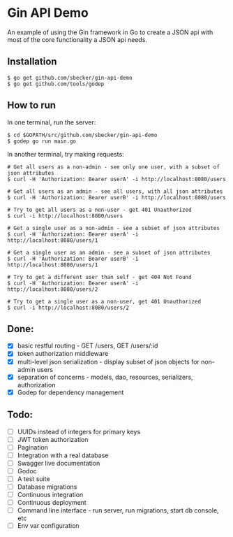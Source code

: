 # Gin API Demo

An example of using the Gin framework in Go to create a JSON api with most of the core functionality a JSON api needs.

## Installation

```
$ go get github.com/sbecker/gin-api-demo
$ go get github.com/tools/godep
```

## How to run

In one terminal, run the server:

```
$ cd $GOPATH/src/github.com/sbecker/gin-api-demo
$ godep go run main.go
```

In another terminal, try making requests:

```
# Get all users as a non-admin - see only one user, with a subset of json attributes
$ curl -H 'Authorization: Bearer userA' -i http://localhost:8080/users
```

```
# Get all users as an admin - see all users, with all json attributes
$ curl -H 'Authorization: Bearer userB' -i http://localhost:8080/users
```

```
# Try to get all users as a non-user - get 401 Unauthorized
$ curl -i http://localhost:8080/users
```

```
# Get a single user as a non-admin - see a subset of json attributes
$ curl -H 'Authorization: Bearer userA' -i http://localhost:8080/users/1
```

```
# Get a single user as an admin - see a subset of json attributes
$ curl -H 'Authorization: Bearer userB' -i http://localhost:8080/users/1
```

```
# Try to get a different user than self - get 404 Not Found
$ curl -H 'Authorization: Bearer userA' -i http://localhost:8080/users/2
```

```
# Try to get a single user as a non-user, get 401 Unauthorized
$ curl -i http://localhost:8080/users/2
```


## Done:
- [x] basic restful routing - GET /users, GET /users/:id
- [x] token authorization middleware
- [x] multi-level json serialization - display subset of json objects for non-admin users
- [x] separation of concerns - models, dao, resources, serializers, authorization
- [x] Godep for dependency management

## Todo:
- [ ] UUIDs instead of integers for primary keys
- [ ] JWT token authorization
- [ ] Pagination
- [ ] Integration with a real database
- [ ] Swagger live documentation
- [ ] Godoc
- [ ] A test suite
- [ ] Database migrations
- [ ] Continuous integration
- [ ] Continuous deployment
- [ ] Command line interface - run server, run migrations, start db console, etc
- [ ] Env var configuration
